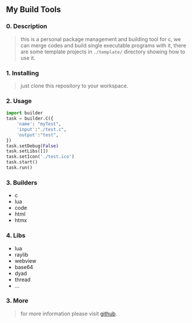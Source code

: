 ## My Build Tools

### 0. Description

> this is a personal package management and building tool for c, we can merge codes and build single executable programs with it, there are some template projects in `./template/` directory showing how to use it.

### 1. Installing

> just clone this repository to your workspace.

### 2. Usage

```python
import builder
task = builder.C({
    'name': "myTest",
    'input':"./test.c",
    'output':"test",
})
task.setDebug(False)
task.setLibs([])
task.setIcon('./test.ico')
task.start()
task.run()
```

### 3. Builders

* c
* lua
* code
* html
* htmx

### 4. Libs

* lua
* raylib
* webview
* base64
* dyad
* thread
* ...

### 3. More

> for more information please visit [github](https://github.com/atypicalim/my-build-tools).
